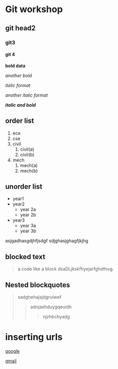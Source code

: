 # Git workshop
## git head2
### git3
#### git 4

**bold data**

_another bold_

*italic format*

_another italic format_

_**italic and bold**_

## order list
1. ece
2. cse
3. civil
      1. civil(a)
      2. civil(b)
4. mech
     1. mech(a)
     2. mech(b)
## unorder list
-  year1
-  year2
      * year 2a
      * year 2b
-  year3
      * year 3a
      * year 3b
      
  asjgadhasgdjhfjsdgf
  sdjghasjghagfjkjhg
  
  ## blocked text
  
  > a code like a block dsaDLjkskfhyejarfghdfnvg.
  
  ## Nested blockquotes
  > sadghehajsjdgruiwef
  >> adnjaehduygqeuidh
  >>> njzhbchyadg
#  inserting urls
[google](https://www.google.com/)

[gmail](https://wwww.gmail.com/)
